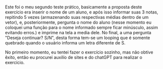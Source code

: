 Este foi o meu segundo teste prático, basicamente a proposta deste exercício era inserir o nome de um aluno, e após isso informar suas 3 notas, repitindo 5 vezes (armazenando suas respectivas médias
dentro de um vetor), e, posteriormente, pergunta o nome do aluno (nesse momento eu coloquei uma função para o nome informado sempre ficar minúsculo, assim evitando erros.) e imprime na tela a media
dele. No final, a uma pergunta "Deseja continuar? S/N", desta forma tem-se um looping que é somente quebrado quando o usuário informa um letra diferente de S. 

No primeiro momento, eu tentei fazer o exercício sozinho, mas não obtive êxito, então eu procurei auxilío de sites e do chatGPT para realizar o exercício.
